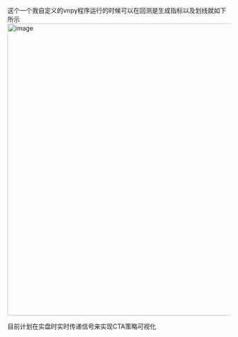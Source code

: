 这个一个我自定义的vnpy程序运行的时候可以在回测是生成指标以及划线就如下所示
<img width="657" alt="image" src="https://github.com/xiuxiu-01/xiu_vnpy/assets/69448521/93a6bcc1-119d-4653-be2f-83d92b93c38d">


目前计划在实盘时实时传递信号来实现CTA策略可视化
